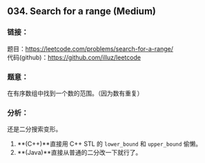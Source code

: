 ## 034. Search for a range (Medium)

### **链接**：
题目：https://leetcode.com/problems/search-for-a-range/  
代码(github)：https://github.com/illuz/leetcode

### **题意**：
在有序数组中找到一个数的范围。（因为数有重复）

### **分析**：
还是二分搜索变形。  

1. **(C++)**直接用 C++ STL 的 `lower_bound` 和 `upper_bound` 偷懒。
2. **(Java)**直接从普通的二分改一下就行了。

